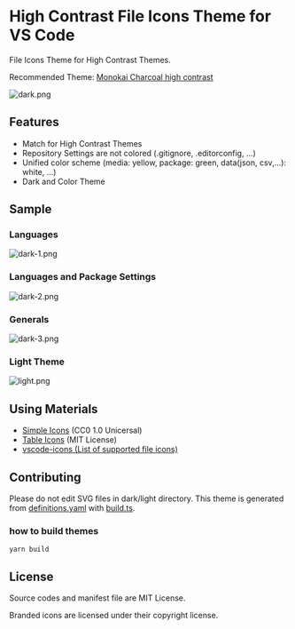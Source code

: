 # High Contrast File Icons Theme for VS Code

File Icons Theme for High Contrast Themes.

Recommended Theme: [Monokai Charcoal high contrast](https://marketplace.visualstudio.com/items?itemName=74th.monokai-charcoal-high-contrast)

![dark.png](dark.png)

## Features

- Match for High Contrast Themes
- Repository Settings are not colored (.gitignore, .editorconfig, ...)
- Unified color scheme (media: yellow, package: green, data(json, csv,...): white, ...)
- Dark and Color Theme

## Sample

### Languages

![dark-1.png](dark-1.png)

### Languages and Package Settings

![dark-2.png](dark-2.png)

### Generals

![dark-3.png](dark-3.png)

### Light Theme

![light.png](light.png)

## Using Materials

- [Simple Icons](https://github.com/simple-icons/simple-icons) (CC0 1.0 Unicersal)
- [Table Icons](https://github.com/tabler/tabler-icons) (MIT License)
- [vscode-icons (List of supported file icons)](https://github.com/vscode-icons/vscode-icons/wiki/ListOfFiles)

## Contributing

Please do not edit SVG files in dark/light directory.
This theme is generated from [definitions.yaml](definitions.yaml) with [build.ts](build.ts).

### how to build themes

```
yarn build
```

## License

Source codes and manifest file are MIT License.

Branded icons are licensed under their copyright license.
